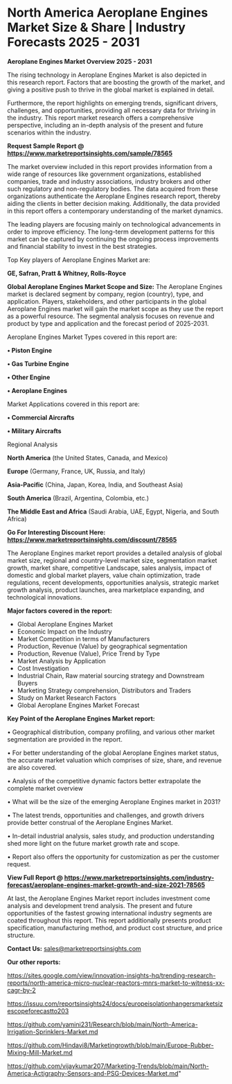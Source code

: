 # North America Aeroplane Engines Market Size & Share | Industry Forecasts 2025 - 2031

<Strong> Aeroplane Engines Market Overview 2025 - 2031</strong>

The rising technology in Aeroplane Engines Market is also depicted in this research report. Factors that are boosting the growth of the market, and giving a positive push to thrive in the global market is explained in detail.

Furthermore, the report highlights on emerging trends, significant drivers, challenges, and opportunities, providing all necessary data for thriving in the industry. This report market research offers a comprehensive perspective, including an in-depth analysis of the present and future scenarios within the industry.

<strong>Request Sample Report @ <a href=https://www.marketreportsinsights.com/sample/78565>https://www.marketreportsinsights.com/sample/78565</a></strong>

The market overview included in this report provides information from a wide range of resources like government organizations, established companies, trade and industry associations, industry brokers and other such regulatory and non-regulatory bodies. The data acquired from these organizations authenticate the Aeroplane Engines research report, thereby aiding the clients in better decision making. Additionally, the data provided in this report offers a contemporary understanding of the market dynamics.

The leading players are focusing mainly on technological advancements in order to improve efficiency. The long-term development patterns for this market can be captured by continuing the ongoing process improvements and financial stability to invest in the best strategies.

Top Key players of Aeroplane Engines Market are:

<strong>GE, Safran, Pratt & Whitney, Rolls-Royce</strong>

<strong><b>Global Aeroplane Engines Market Scope and Size:</b></strong>
The Aeroplane Engines market is declared segment by company, region (country), type, and application. Players, stakeholders, and other participants in the global Aeroplane Engines market will gain the market scope as they use the report as a powerful resource. The segmental analysis focuses on revenue and product by type and application and the forecast period of 2025-2031.

Aeroplane Engines Market Types covered in this report are:

<strong>• Piston Engine

• Gas Turbine Engine

• Other Engine

• Aeroplane Engines</strong>

Market Applications covered in this report are:

<strong>• Commercial Aircrafts

• Military Aircrafts</strong> 

Regional Analysis

<strong>North America</strong> (the United States, Canada, and Mexico)

<strong>Europe</strong> (Germany, France, UK, Russia, and Italy)

<strong>Asia-Pacific</strong> (China, Japan, Korea, India, and Southeast Asia)

<strong>South America</strong> (Brazil, Argentina, Colombia, etc.)

<strong>The Middle East and Africa</strong> (Saudi Arabia, UAE, Egypt, Nigeria, and South Africa)

<strong>Go For Interesting Discount Here: <a href=https://www.marketreportsinsights.com/discount/78565>https://www.marketreportsinsights.com/discount/78565</a></strong>

The Aeroplane Engines market report provides a detailed analysis of global market size, regional and country-level market size, segmentation market growth, market share, competitive Landscape, sales analysis, impact of domestic and global market players, value chain optimization, trade regulations, recent developments, opportunities analysis, strategic market growth analysis, product launches, area marketplace expanding, and technological innovations.

<strong><b>Major factors covered in the report:</b></strong>
<ul>
  <li>Global Aeroplane Engines Market </li>
  <li>Economic Impact on the Industry</li>
  <li>Market Competition in terms of Manufacturers</li>
  <li>Production, Revenue (Value) by geographical segmentation</li>
  <li>Production, Revenue (Value), Price Trend by Type</li>
  <li>Market Analysis by Application</li>
  <li>Cost Investigation</li>
  <li>Industrial Chain, Raw material sourcing strategy and Downstream Buyers</li>
  <li>Marketing Strategy comprehension, Distributors and Traders</li>
  <li>Study on Market Research Factors</li>
  <li>Global Aeroplane Engines Market Forecast</li>
</ul>

<strong><b>Key Point of the Aeroplane Engines Market report:</b></strong>

• Geographical distribution, company profiling, and various other market segmentation are provided in the report.

• For better understanding of the global Aeroplane Engines market status, the accurate market valuation which comprises of size, share, and revenue are also covered.

• Analysis of the competitive dynamic factors better extrapolate the complete market overview

• What will be the size of the emerging Aeroplane Engines market in 2031?

• The latest trends, opportunities and challenges, and growth drivers provide better construal of the Aeroplane Engines Market.

• In-detail industrial analysis, sales study, and production understanding shed more light on the future market growth rate and scope.

• Report also offers the opportunity for customization as per the customer request.

<strong><b>View Full Report @ <a href=https://www.marketreportsinsights.com/industry-forecast/aeroplane-engines-market-growth-and-size-2021-78565>https://www.marketreportsinsights.com/industry-forecast/aeroplane-engines-market-growth-and-size-2021-78565</a></b></strong>


At last, the Aeroplane Engines Market report includes investment come analysis and development trend analysis. The present and future opportunities of the fastest growing international industry segments are coated throughout this report. This report additionally presents product specification, manufacturing method, and product cost structure, and price structure.

<strong>Contact Us:</strong>
sales@marketreportsinsights.com

<strong>Our other reports:</strong>

<a href=https://sites.google.com/view/innovation-insights-hq/trending-research-reports/north-america-micro-nuclear-reactors-mnrs-market-to-witness-xx-cagr-by-2>https://sites.google.com/view/innovation-insights-hq/trending-research-reports/north-america-micro-nuclear-reactors-mnrs-market-to-witness-xx-cagr-by-2</a>

<a href=https://issuu.com/reportsinsights24/docs/europeisolationhangersmarketsizescopeforecastto203>https://issuu.com/reportsinsights24/docs/europeisolationhangersmarketsizescopeforecastto203</a>

<a href=https://github.com/yamini231/Research/blob/main/North-America-Irrigation-Sprinklers-Market.md>https://github.com/yamini231/Research/blob/main/North-America-Irrigation-Sprinklers-Market.md</a>

<a href=https://github.com/Hindavi8/Marketingrowth/blob/main/Europe-Rubber-Mixing-Mill-Market.md>https://github.com/Hindavi8/Marketingrowth/blob/main/Europe-Rubber-Mixing-Mill-Market.md</a>

<a href=https://github.com/vijaykumar207/Marketing-Trends/blob/main/North-America-Actigraphy-Sensors-and-PSG-Devices-Market.md>https://github.com/vijaykumar207/Marketing-Trends/blob/main/North-America-Actigraphy-Sensors-and-PSG-Devices-Market.md</a>"
